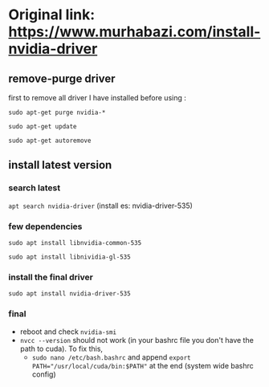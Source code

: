 # Original link: https://www.murhabazi.com/install-nvidia-driver

## remove-purge driver
first to remove all driver I have installed before using :

```sudo apt-get purge nvidia-*```

```sudo apt-get update```

```sudo apt-get autoremove```

## install latest version
### search latest
```apt search nvidia-driver``` (install es: nvidia-driver-535)
### few dependencies

```sudo apt install libnvidia-common-535```

```sudo apt install libnividia-gl-535```
### install the final driver
```sudo apt install nvidia-driver-535```
### final
- reboot and check ```nvidia-smi```
- ```nvcc --version``` should not work (in your bashrc file you don't have the path to cuda). To fix this, 
  - ```sudo nano /etc/bash.bashrc``` and append ```export PATH="/usr/local/cuda/bin:$PATH"``` at the end (system wide bashrc config)
